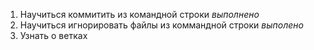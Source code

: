 1. Научиться коммитить из командной строки *выполнено*
2. Научиться игнорировать файлы из коммандной строки *выполено*
3. Узнать о ветках
